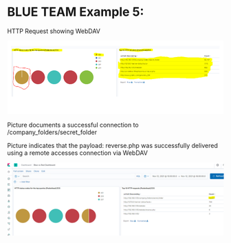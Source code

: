 # BLUE TEAM Example 5:

HTTP Request showing WebDAV

![pic](21.PNG) 

Picture documents a successful connection to /company_folders/secret_folder

Picture indicates that the payload: reverse.php was successfully delivered using a remote accesses connection via WebDAV 

![pic](14423.PNG ) 



